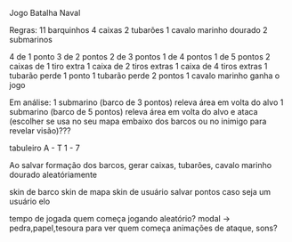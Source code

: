 Jogo Batalha Naval

Regras:
11 barquinhos
4 caixas
2 tubarões
1 cavalo marinho dourado
2 submarinos

4 de 1 ponto
3 de 2 pontos
2 de 3 pontos
1 de 4 pontos
1 de 5 pontos
2 caixas de 1 tiro extra
1 caixa de 2 tiros extras
1 caixa de 4 tiros extras
1 tubarão perde 1 ponto
1 tubarão perde 2 pontos
1 cavalo marinho ganha o jogo

Em análise:
1 submarino (barco de 3 pontos) releva área em volta do alvo
1 submarino (barco de 5 pontos) releva área em volta do alvo e ataca
(escolher se usa no seu mapa embaixo dos barcos ou no inimigo para revelar visão)???

tabuleiro
A - T
1 - 7

Ao salvar formação dos barcos, gerar caixas, tubarões, cavalo marinho dourado aleatóriamente

skin de barco
skin de mapa
skin de usuário
salvar pontos caso seja um usuário
elo

tempo de jogada
quem começa jogando aleatório?
modal -> pedra,papel,tesoura para ver quem começa
animações de ataque, sons?
